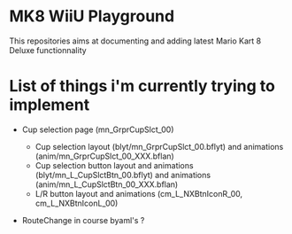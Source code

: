 # MK8 WiiU Playground

This repositories aims at documenting and adding latest Mario Kart 8 Deluxe functionnality

# List of things i'm currently trying to implement

- Cup selection page (mn_GrprCupSlct_00)
    - Cup selection layout (blyt/mn_GrprCupSlct_00.bflyt) and animations (anim/mn_GrprCupSlct_00_XXX.bflan)
    - Cup selection button layout and animations (blyt/mn_L_CupSlctBtn_00.bflyt) and animations (anim/mn_L_CupSlctBtn_00_XXX.bflan)
    - L/R button layout and animations (cm_L_NXBtnIconR_00, cm_L_NXBtnIconL_00)

- RouteChange in course byaml's ?